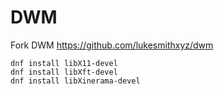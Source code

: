 # DWM

Fork DWM https://github.com/lukesmithxyz/dwm

```
dnf install libX11-devel
dnf install libXft-devel
dnf install libXinerama-devel
```
